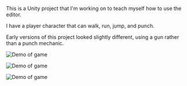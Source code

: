 This is a Unity project that I'm working on to teach myself how to use the editor.

I have a player character that can walk, run, jump, and punch.

Early versions of this project looked slightly different, using a gun rather than a punch mechanic.

![Demo of game](https://i.giphy.com/media/v1.Y2lkPTc5MGI3NjExczVubHJ0bXA4aWI4cHRuNWg4ZWhvbjE2dmFoNXEwMGVuMGx4cnNobyZlcD12MV9pbnRlcm5hbF9naWZfYnlfaWQmY3Q9Zw/M511blzNp34AzHhyiH/giphy-downsized-large.gif)

![Demo of game](https://i.giphy.com/media/v1.Y2lkPTc5MGI3NjExb2kweXIzbXhmeTd1Ync5dGxsYWtlaTY2M28zbjZ3aHhhM3RzZHN4NyZlcD12MV9pbnRlcm5hbF9naWZfYnlfaWQmY3Q9Zw/4kpRVwlwEiCLE0ueAQ/giphy-downsized-large.gif)

![Demo of game](https://i.giphy.com/media/v1.Y2lkPTc5MGI3NjExa2oxNG52MTJmemNjOHhlYjAxeTl4aDM2bHYxa25rYmdhb2puMnh6YyZlcD12MV9pbnRlcm5hbF9naWZfYnlfaWQmY3Q9Zw/ebu1WRR8AFEZ1DiQOm/giphy-downsized-large.gif)
